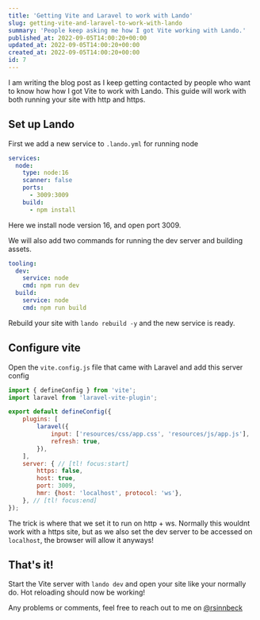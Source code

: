 ```yaml
---
title: 'Getting Vite and Laravel to work with Lando'
slug: getting-vite-and-laravel-to-work-with-lando
summary: 'People keep asking me how I got Vite working with Lando.'
published_at: 2022-09-05T14:00:20+00:00
updated_at: 2022-09-05T14:00:20+00:00
created_at: 2022-09-05T14:00:20+00:00
id: 7
---
```


I am writing the blog post as I keep getting contacted by people who want to know how how I got Vite to work with Lando. This guide will work with both running your site with http and https.

## Set up Lando
First we add a new service to `.lando.yml` for running node
```yaml
services:
  node:
    type: node:16
    scanner: false
    ports:
      - 3009:3009
    build:
      - npm install
```
Here we install node version 16, and open port 3009.

We will also add two commands for running the dev server and building assets.
```yaml
tooling:
  dev:
    service: node
    cmd: npm run dev
  build:
    service: node
    cmd: npm run build
```
Rebuild your site with `lando rebuild -y` and the new service is ready.

## Configure vite
Open the `vite.config.js` file that came with Laravel and add this server config
```js
import { defineConfig } from 'vite';
import laravel from 'laravel-vite-plugin';

export default defineConfig({
    plugins: [
        laravel({
            input: ['resources/css/app.css', 'resources/js/app.js'],
            refresh: true,
        }),
    ],
    server: { // [tl! focus:start]
        https: false,
        host: true,
        port: 3009,
        hmr: {host: 'localhost', protocol: 'ws'},
    }, // [tl! focus:end]
});
```
The trick is where that we set it to run on http + ws. Normally this wouldnt work with a https site, but as we also set the dev server to be accessed on `localhost`, the browser will allow it anyways!

## That's it!
Start the Vite server with `lando dev` and open your site like your normally do. Hot reloading should now be working!

Any problems or comments, feel free to reach out to me on [@rsinnbeck](https://twitter.com/rsinnbeck)